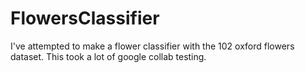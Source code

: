 # FlowersClassifier
I've attempted to make a flower classifier with the 102 oxford flowers dataset. This took a lot of google collab testing.
